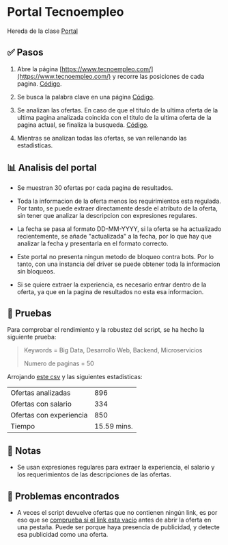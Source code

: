 # Portal Tecnoempleo

Hereda de la clase [Portal](https://github.com/VicMoraGit/TFG_ofertas_trabajo/blob/main/portales/portal.py)

## ✅ Pasos 

1. Abre la página [https://www.tecnoempleo.com/](https://www.tecnoempleo.com/) y recorre las posiciones de cada pagina. [Código](https://github.com/VicMoraGit/TFG_ofertas_trabajo/blob/main/portales/tecnoempleo/tecnoempleo.py#L30).

   
2. Se busca la palabra clave en una página [Código](https://github.com/VicMoraGit/TFG_ofertas_trabajo/blob/main/portales/tecnoempleo/tecnoempleo.py#L45).


3. Se analizan las ofertas. En caso de que el titulo de la ultima oferta de la ultima pagina analizada coincida con el titulo de la ultima oferta de la pagina actual, se finaliza la busqueda.  [Código](https://github.com/VicMoraGit/TFG_ofertas_trabajo/blob/main/portales/tecnoempleo/tecnoempleo.py#L63).

4. Mientras se analizan todas las ofertas, se van rellenando las estadisticas.

## 📊 Analisis del portal

- Se muestran 30 ofertas por cada pagina de resultados.
- Toda la informacion de la oferta menos los requirimientos esta regulada. Por tanto, se puede extraer directamente desde el atributo de la oferta, sin tener que analizar la descripcion con expresiones regulares.
- La fecha se pasa al formato DD-MM-YYYY, si la oferta se ha actualizado recientemente, se añade "actualizada" a la fecha, por lo que hay que analizar la fecha y presentarla en el formato correcto.
- Este portal no presenta ningun metodo de bloqueo contra bots. Por lo tanto, con una instancia del driver se puede obtener toda la informacion sin bloqueos.
  
- Si se quiere extraer la experiencia, es necesario entrar dentro de la oferta, ya que en la pagina de resultados no esta esa informacion.
  
## 🧪 Pruebas

Para comprobar el rendimiento y la robustez del script, se ha hecho la siguiente prueba: 

> Keywords =  Big Data, Desarrollo Web, Backend, Microservicios
> 
> Numero de paginas = 50

Arrojando [este csv](https://github.com/VicMoraGit/TFG_ofertas_trabajo/blob/main/data/CSV/Tecnoempleo.csv) y las siguientes estadisticas:
 
|   |   |
|---|---|    
|Ofertas analizadas      | 896        
|Ofertas con salario     | 334
|Ofertas con experiencia | 850 
|Tiempo                  | 15.59 mins.

## 📝 Notas

- Se usan expresiones regulares para extraer la experiencia, el salario y los requerimientos de las descripciones de las ofertas.

## 🐞 Problemas encontrados

- A veces el script devuelve ofertas que no contienen ningún link, es por eso que se [comprueba si el link esta vacío](https://github.com/VicMoraGit/TFG_ofertas_trabajo/blob/main/portales/tecnoempleo/tecnoempleo.py#L107) antes de abrir la oferta en una pestaña. Puede ser porque haya presencia de publicidad, y detecte esa publicidad como una oferta.

